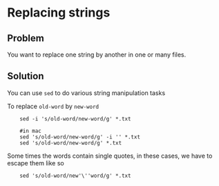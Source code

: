 # Replacing strings
## Problem
You want to replace one string by another in one or many files.

## Solution
You can use `sed` to do various string manipulation tasks

To replace `old-word` by `new-word`
```
    sed -i 's/old-word/new-word/g' *.txt

    #in mac
    sed 's/old-word/new-word/g' -i '' *.txt
    sed 's/old-word/new-word/g' *.txt
```

Some times the words contain single quotes, in these cases, we have to escape them like so

```
    sed 's/old-word/new'\''word/g' *.txt
```

